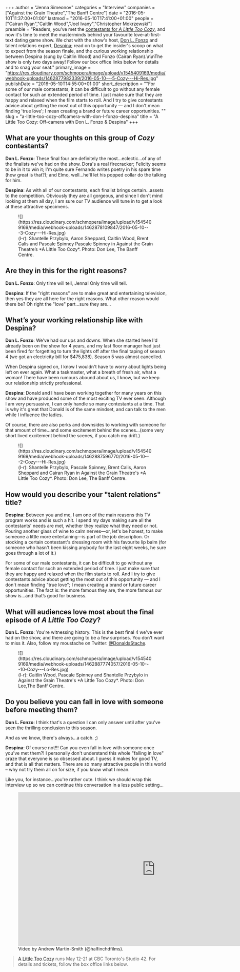 +++
author = "Jenna Simeonov"
categories = "Interview"
companies = ["Against the Grain Theatre","The Banff Centre"]
date = "2016-05-10T11:37:00+01:00"
lastmod = "2016-05-10T17:41:00+01:00"
people = ["Cairan Ryan","Caitlin Wood","Joel Ivany","Christopher Mokrzewski"]
preamble = "Readers, you've met the [contestants for *A Little Too Cozy*](/meet-the-contestants-of-a-little-too-cozy/), and now it's time to meet the masterminds behind your favourite love-at-first-text dating game show. We chat with the show's host, [Don L. Fonzo](/scene/people/cairan-ryan/) and talent relations expert, [Despina](/scene/people/caitlin-wood/); read on to get the insider's scoop on what to expect from the season finale, and the curious working relationship between Despina (sung by Caitlin Wood) and Fonzo (Cairan Ryan).\n\nThe show is only two days away! Follow our box office links below for details and to snag your seat."
primary_image = "https://res.cloudinary.com/schmopera/image/upload/v1545409169/media/webhook-uploads/1462877982339/2016-05-10---5-Cozy---Hi-Res.jpg"
publishDate = "2016-05-10T14:55:00+01:00"
short_description = "&quot;For some of our male contestants, it can be difficult to go without any female contact for such an extended period of time. I just make sure that they are happy and relaxed when the film starts to roll. And I try to give contestants advice about getting the most out of this opportunity — and I don&#039;t mean finding &#039;true love&#039;; I mean creating a brand or future career opportunities. &quot;"
slug = "a-little-too-cozy-offcamera-with-don-l-fonzo-despina"
title = "A Little Too Cozy: Off-camera with Don L. Fonzo &amp; Despina"
+++

## What are your thoughts on this group of *Cozy* contestants? 

**Don L. Fonzo**: These final four are definitely the most...eclectic...of any of the finalists we've had on the show. Dora's a real firecracker; Felicity seems to be in it to win it; I'm quite sure Fernando writes poetry in his spare time (how great is that?); and Elmo, well...he'll let his popped collar do the talking for him. 

**Despina**: As with all of our contestants, each finalist brings certain...assets to the competition. Obviously they are all gorgeous, and since I don't mind looking at them all day, I am sure our TV audience will tune in to get a look at these attractive specimens. 

<figure data-type="image">
![](https://res.cloudinary.com/schmopera/image/upload/v1545409169/media/webhook-uploads/1462878109847/2016-05-10---3-Cozy---Hi-Res.jpg)<figcaption>(l-r): Shantelle Przybylo, Aaron Sheppard, Caitlin Wood, Brent Calis and Pascale Spinney Pascale Spinney in Against the Grain Theatre’s *A Little Too Cozy*. Photo: Don Lee, The Banff Centre.</figcaption>
</figure>

## Are they in this for the right reasons?

**Don L. Fonzo**: Only time will tell, Jenna!  Only time will tell.

**Despina**: If the "right reasons" are to make great and entertaining television, then yes they are all here for the right reasons. What other reason would there be? Oh right the "love" part...sure they are...

## What’s your working relationship like with Despina?

**Don L. Fonzo**: We've had our ups and downs. When she started here I'd already been on the show for 4 years, and my last floor manager had just been fired for forgetting to turn the lights off after the final taping of season 4 (we got an electricity bill for $475,838). Season 5 was almost cancelled. 

When Despina signed on, I know I wouldn't have to worry about lights being left on ever again. What a taskmaster, what a breath of fresh air, what a woman! There have been rumours abound about us, I know, but we keep our relationship strictly professional.

**Despina**: Donald and I have been working together for many years on this show and have produced some of the most exciting TV ever seen. Although I am very persuasive, I can only handle so many contestants at a time. That is why it's great that Donald is of the same mindset, and can talk to the men while I influence the ladies. 

Of course, there are also perks and downsides to working with someone for that amount of time...and some excitement behind the scenes...(some very short lived excitement behind the scenes, if you catch my drift.)

<figure data-type="image">
![](https://res.cloudinary.com/schmopera/image/upload/v1545409169/media/webhook-uploads/1462887596770/2016-05-10---2-Cozy---Hi-Res.jpg)<figcaption>(l-r): Shantelle Przybylo, Pascale Spinney, Brent Calis, Aaron Sheppard and Cairan Ryan in Against the Grain Theatre's *A Little Too Cozy*. Photo: Don Lee, The Banff Centre.</figcaption>
</figure>

## How would you describe your "talent relations" title?

**Despina**: Between you and me, I am one of the main reasons this TV program works and is such a hit. I spend my days making sure all the contestants' needs are met, whether they realize what they need or not. Pouring another glass of wine to calm nerves—or, let's be honest, to make someone a little more entertaining—is part of the job description. Or stocking a certain contestant's dressing room with his favourite lip balm (for someone who hasn't been kissing anybody for the last eight weeks, he sure goes through a lot of it.) 

For some of our male contestants, it can be difficult to go without any female contact for such an extended period of time. I just make sure that they are happy and relaxed when the film starts to roll. And I try to give contestants advice about getting the most out of this opportunity — and I don't mean finding "true love"; I mean creating a brand or future career opportunities. The fact is: the more famous they are, the more famous our show is...and that’s good for business.

## What will audiences love most about the final episode of *A Little Too Cozy*?

**Don L. Fonzo**: You're witnessing history. This is the best final 4 we've ever had on the show, and there are going to be a few surprises. You don't want to miss it. Also, follow my moustache on Twitter: [@DonaldsStache](https://twitter.com/DonaldsStache).

<figure data-type="image">
![](https://res.cloudinary.com/schmopera/image/upload/v1545409169/media/webhook-uploads/1462887774057/2016-05-10---10-Cozy---Lo-Res.jpg)<figcaption>(l-r): Caitlin Wood, Pascale Spinney and Shantelle Przybylo in Against the Grain Theatre's *A Little Too Cozy*. Photo: Don Lee,The Banff Centre.</figcaption>
</figure>

## Do you believe you can fall in love with someone before meeting them?

**Don L. Fonzo**: I think that's a question I can only answer until after you've seen the thrilling conclusion to this season. 

And as we know, there's always...a catch. ;) 

**Despina**: Of course not!!! Can you even fall in love with someone once you've met them?! I personally don't understand this whole "falling in love" craze that everyone is so obsessed about. I guess it makes for good TV, and that is all that matters. There are so many attractive people in this world – why not try them all on for size, if you know what I mean. 

Like you, for instance...you're rather cute. I think we should wrap this interview up so we can continue this conversation in a less public setting...

<figure data-type="video">
<iframe width="854" height="480" src="https://www.youtube.com/embed/HB_GQ_JPk1g" frameborder="0" allowfullscreen></iframe>
<figcaption>Video by Andrew Martin-Smith (@halfinchdfilms).</figcaption>
</figure>

>[A Little Too Cozy](http://againstthegraintheatre.com/a-little-too-cozy/) runs May 12-21 at CBC Toronto's Studio 42. For details and tickets, follow the box office links below.
